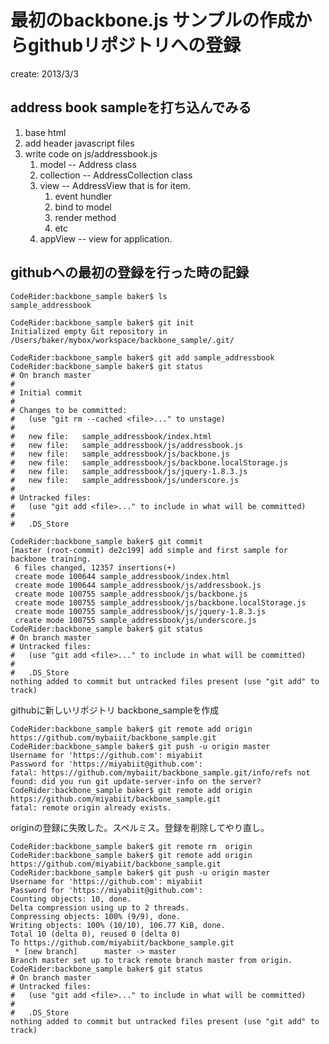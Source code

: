 最初のbackbone.js サンプルの作成からgithubリポジトリへの登録
==========================================================

create: 2013/3/3

address book sampleを打ち込んでみる
-------------------------------------

1. base html
2. add header javascript files
3. write code on js/addressbook.js
	1. model -- Address class
	2. collection -- AddressCollection class
	3. view -- AddressView that is for item.
		1. event hundler
		2. bind to model
		3. render method
		4. etc
	4. appView -- view for application.


githubへの最初の登録を行った時の記録
-------------------------------------

	CodeRider:backbone_sample baker$ ls
	sample_addressbook

	CodeRider:backbone_sample baker$ git init
	Initialized empty Git repository in /Users/baker/mybox/workspace/backbone_sample/.git/

	CodeRider:backbone_sample baker$ git add sample_addressbook
	CodeRider:backbone_sample baker$ git status
	# On branch master
	#
	# Initial commit
	#
	# Changes to be committed:
	#   (use "git rm --cached <file>..." to unstage)
	#
	#	new file:   sample_addressbook/index.html
	#	new file:   sample_addressbook/js/addressbook.js
	#	new file:   sample_addressbook/js/backbone.js
	#	new file:   sample_addressbook/js/backbone.localStorage.js
	#	new file:   sample_addressbook/js/jquery-1.8.3.js
	#	new file:   sample_addressbook/js/underscore.js
	#
	# Untracked files:
	#   (use "git add <file>..." to include in what will be committed)
	#
	#	.DS_Store

	CodeRider:backbone_sample baker$ git commit
	[master (root-commit) de2c199] add simple and first sample for backbone training.
	 6 files changed, 12357 insertions(+)
	 create mode 100644 sample_addressbook/index.html
	 create mode 100644 sample_addressbook/js/addressbook.js
	 create mode 100755 sample_addressbook/js/backbone.js
	 create mode 100755 sample_addressbook/js/backbone.localStorage.js
	 create mode 100755 sample_addressbook/js/jquery-1.8.3.js
	 create mode 100755 sample_addressbook/js/underscore.js
	CodeRider:backbone_sample baker$ git status
	# On branch master
	# Untracked files:
	#   (use "git add <file>..." to include in what will be committed)
	#
	#	.DS_Store
	nothing added to commit but untracked files present (use "git add" to track)

githubに新しいリポジトリ backbone_sampleを作成

	CodeRider:backbone_sample baker$ git remote add origin https://github.com/mybaiit/backbone_sample.git
	CodeRider:backbone_sample baker$ git push -u origin master
	Username for 'https://github.com': miyabiit
	Password for 'https://miyabiit@github.com': 
	fatal: https://github.com/mybaiit/backbone_sample.git/info/refs not found: did you run git update-server-info on the server?
	CodeRider:backbone_sample baker$ git remote add origin https://github.com/miyabiit/backbone_sample.git
	fatal: remote origin already exists.


originの登録に失敗した。スペルミス。登録を削除してやり直し。

	CodeRider:backbone_sample baker$ git remote rm  origin
	CodeRider:backbone_sample baker$ git remote add origin https://github.com/miyabiit/backbone_sample.git
	CodeRider:backbone_sample baker$ git push -u origin master
	Username for 'https://github.com': miyabiit
	Password for 'https://miyabiit@github.com': 
	Counting objects: 10, done.
	Delta compression using up to 2 threads.
	Compressing objects: 100% (9/9), done.
	Writing objects: 100% (10/10), 106.77 KiB, done.
	Total 10 (delta 0), reused 0 (delta 0)
	To https://github.com/miyabiit/backbone_sample.git
	 * [new branch]      master -> master
	Branch master set up to track remote branch master from origin.
	CodeRider:backbone_sample baker$ git status
	# On branch master
	# Untracked files:
	#   (use "git add <file>..." to include in what will be committed)
	#
	#	.DS_Store
	nothing added to commit but untracked files present (use "git add" to track)

